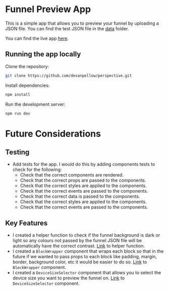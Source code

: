 # Funnel Preview App

This is a simple app that allows you to preview your funnel by uploading a JSON file.
You can find the test JSON file in the [data](data/funnel-data.json) folder.

You can find the live app [here](https://perspective-azure.vercel.app/).

## Running the app locally

Clone the repository:

```bash
git clone https://github.com/devanpellow/perspective.git
```

Install dependencies:

```bash
npm install
```

Run the development server:

```bash
npm run dev
```

# Future Considerations

## Testing

- Add tests for the app. I would do this by adding components tests to check for the following:
    - Check that the correct components are rendered.
    - Check that the correct props are passed to the components.
    - Check that the correct styles are applied to the components.
    - Check that the correct events are passed to the components.
    - Check that the correct data is passed to the components.
    - Check that the correct styles are applied to the components.
    - Check that the correct events are passed to the components.

## Key Features

- I created a helper function to check if the funnel background is dark or light so any colours not passed by the funnel JSON file will be automatically have the correct contrast. [Link](https://github.com/devanpellow/perspective/blob/main/app/utils/index.ts#L16) to helper function.
- I created a `BlockWrapper` component that wraps each block so that in the future if we wanted to pass props to each block like padding, margin, border, background color, etc it would be easier to do so. [Link](https://github.com/devanpellow/perspective/blob/main/app/components/blocks/BlockWrapper.tsx) to `BlockWrapper` component.
- I created a `DeviceSizeSelector` component that allows you to select the device size you want to preview the funnel on. [Link](https://github.com/devanpellow/perspective/blob/main/app/components/mobile-preview/DeviceSizeSelector.tsx) to `DeviceSizeSelector` component.
